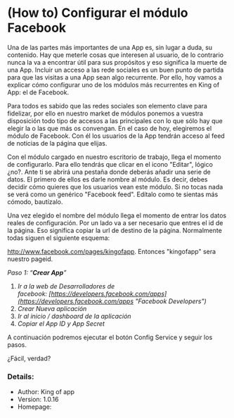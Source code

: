 # **(How to) Configurar el módulo Facebook**

Una de las partes más importantes de una App es, sin lugar a duda, su contenido. Hay que meterle cosas que interesen al usuario, de lo contrario nunca la va a encontrar útil para sus propósitos y eso significa la muerte de una App. Incluir un acceso a las rede sociales es un buen punto de partida para que las visitas a una App sean algo recurrente. Por ello, hoy vamos a explicar cómo configurar uno de los módulos más recurrentes en King of App: el de Facebook.

Para todos es sabido que las redes sociales son elemento clave para fidelizar, por ello en nuestro market de módulos ponemos a vuestra disposición todo tipo de accesos a las principales con lo que sólo hay que elegir la o las que más os convengan. En el caso de hoy, elegiremos el módulo de Facebook. Con él los usuarios de la App tendrán acceso al feed de noticias de la página que elijas.

Con el módulo cargado en nuestro escritorio de trabajo, llega el momento de configurarlo. Para ello tendrás que clicar en el icono "Editar", lógico ¿no?. Ante ti se abrirá una pestaña donde deberás añadir una serie de datos. El primero de ellos es darle nombre al módulo. Es decir, debes decidir cómo quieres que los usuarios vean este módulo. Si no tocas nada se verá como un genérico "Facebook feed". Edítalo como te sientas más cómodo, bautízalo.

Una vez elegido el nombre del módulo llega el momento de entrar los datos reales de configuración. Por un lado va a ser necesario que entres el id de la página. Eso significa copiar la url de destino de la página. Normalmente todas siguen el siguiente esquema:

http://www.facebook.com/pages/kingofapp. Entonces "kingofapp" sera nuestro pageid.


_Paso 1: “**Crear App**”_

1.  _Ir a la web de Desarrolladores de facebook: [https://developers.facebook.com/apps](https://developers.facebook.com/apps "Facebook Developers")_
2.  _Crear Nueva aplicación_
3.  _Ir al inicio / dashboard de la aplicación_
4.  _Copiar el App ID y App Secret_

A continuación podremos ejecutar el botón Config Service y seguir los pasos.


¿Fácil, verdad?

### Details:

- Author: King of app
- Version: 1.0.16
- Homepage:
